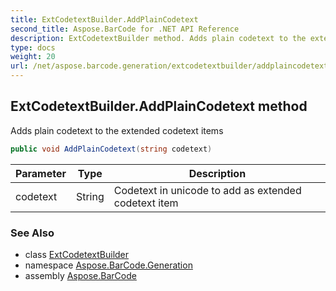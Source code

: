 ```yaml
---
title: ExtCodetextBuilder.AddPlainCodetext
second_title: Aspose.BarCode for .NET API Reference
description: ExtCodetextBuilder method. Adds plain codetext to the extended codetext items
type: docs
weight: 20
url: /net/aspose.barcode.generation/extcodetextbuilder/addplaincodetext/
---
```

## ExtCodetextBuilder.AddPlainCodetext method

Adds plain codetext to the extended codetext items

```csharp
public void AddPlainCodetext(string codetext)
```

| Parameter | Type | Description |
| --- | --- | --- |
| codetext | String | Codetext in unicode to add as extended codetext item |

### See Also

* class [ExtCodetextBuilder](../)
* namespace [Aspose.BarCode.Generation](../../../aspose.barcode.generation/)
* assembly [Aspose.BarCode](../../../)


